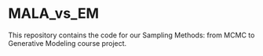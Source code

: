 # MALA_vs_EM
This repository contains the code for our Sampling Methods: from MCMC to Generative Modeling course project. 
